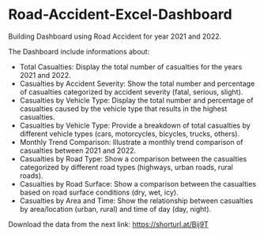 # Road-Accident-Excel-Dashboard

Building Dashboard using Road Accident for year 2021 and 2022.

The Dashboard include informations about:  
* Total Casualties: Display the total number of casualties for the years 2021 and 2022.
* Casualties by Accident Severity: Show the total number and percentage of casualties categorized by accident severity (fatal, serious, slight).
* Casualties by Vehicle Type: Display the total number and percentage of casualties caused by the vehicle type that results in the highest casualties.
* Casualties by Vehicle Type: Provide a breakdown of total casualties by different vehicle types (cars, motorcycles, bicycles, trucks, others).
* Monthly Trend Comparison: Illustrate a monthly trend comparison of casualties between 2021 and 2022.
* Casualties by Road Type: Show a comparison between the casualties categorized by different road types (highways, urban roads, rural roads).
* Casualties by Road Surface: Show a comparison between the casualties based on road surface conditions (dry, wet, icy).
* Casualties by Area and Time: Show the relationship between casualties by area/location (urban, rural) and time of day (day, night).


Download the data from the next link: https://shorturl.at/Bij9T
